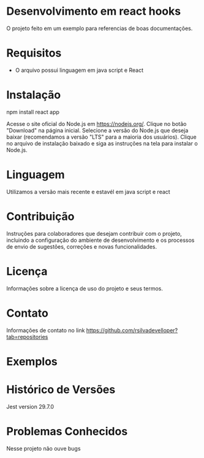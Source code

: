 # Desenvolvimento em react hooks

O projeto feito em um exemplo para referencias de boas documentações.

# Requisitos

- O arquivo possui linguagem em java script e React

# Instalação

npm install react app

Acesse o site oficial do Node.js em https://nodejs.org/.
Clique no botão "Download" na página inicial.
Selecione a versão do Node.js que deseja baixar (recomendamos a versão "LTS" para a maioria dos usuários).
Clique no arquivo de instalação baixado e siga as instruções na tela para instalar o Node.js.

# Linguagem

Utilizamos a versão mais recente e estavél em java script e react

# Contribuição
Instruções para colaboradores que desejam contribuir com o projeto, incluindo a configuração do ambiente de desenvolvimento e os processos de envio de sugestões, correções e novas funcionalidades.

# Licença

Informações sobre a licença de uso do projeto e seus termos.

# Contato

Informações de contato no link https://github.com/rsilvadevelloper?tab=repositories

# Exemplos

# Histórico de Versões

Jest version 29.7.0


# Problemas Conhecidos

Nesse projeto não ouve bugs
